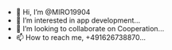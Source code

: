 - 👋 Hi, I’m @MIRO19904
- 👀 I’m interested in app development...
- 💞️ I’m looking to collaborate on Cooperation...
- 📫 How to reach me, +491626738870...

<!---
MIRO19904/MIRO19904 is a ✨ special ✨ repository because its `README.md` (this file) appears on your GitHub profile.
You can click the Preview link to take a look at your changes.
--->



